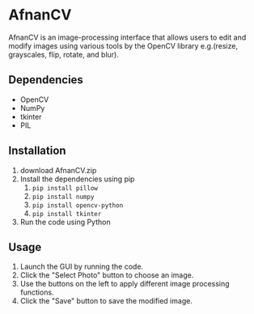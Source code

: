 # AfnanCV

AfnanCV is an image-processing interface that allows users to edit and modify images using various tools by the OpenCV library e.g.(resize, grayscales, flip, rotate, and blur).

## Dependencies

- OpenCV
- NumPy
- tkinter
- PIL

## Installation

1. download AfnanCV.zip
2. Install the dependencies using pip
   1. `pip install pillow`
   2. `pip install numpy`
   3. `pip install opencv-python`
   4. `pip install tkinter`
3. Run the code using Python

## Usage

1. Launch the GUI by running the code.
2. Click the "Select Photo" button to choose an image.
3. Use the buttons on the left to apply different image processing functions.
4. Click the "Save" button to save the modified image.
